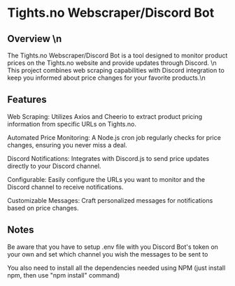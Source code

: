 # Tights.no Webscraper/Discord Bot        
    
## Overview \n
The Tights.no Webscraper/Discord Bot is a tool designed to monitor product prices on the Tights.no website and provide updates through Discord. \n
This project combines web scraping capabilities with Discord integration to keep you informed about price changes for your favorite products.\n


## Features

Web Scraping: Utilizes Axios and Cheerio to extract product pricing information from specific URLs on Tights.no.

Automated Price Monitoring: A Node.js cron job regularly checks for price changes, ensuring you never miss a deal.

Discord Notifications: Integrates with Discord.js to send price updates directly to your Discord channel.

Configurable: Easily configure the URLs you want to monitor and the Discord channel to receive notifications.

Customizable Messages: Craft personalized messages for notifications based on price changes.

## Notes

Be aware that you have to setup .env file with you Discord Bot's token on your own and set which channel you wish the messages to be sent to

You also need to install all the dependencies needed using NPM (just install npm, then use "npm install" command) 

